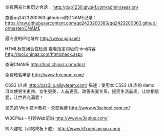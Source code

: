 查看网易七鱼历史会话：
http://pxp1230.qiyukf.com/admin/session/

查看qq2423200363.github.io的CNAME记录：
https://raw.githubusercontent.com/qq2423200363/qq2423200363.github.io/master/CNAME

最专业的IP地址库
http://www.ipip.net/

HTML标签闭合性检测
查看指定网址的html内容
http://tool.chinaz.com/htmlcheck.aspx

查询CNAME
http://tool.chinaz.com/dns/

免费域名申请
http://www.freenom.com/

CSS3 UI 库
http://css3lib.alloyteam.com/
描述：使用本 CSS3 UI 库的 demo 可以使男生更帅、女生更美、人品更高，改善夫妻关系，提高生活品质。让你相信爱，让世界充满爱！

领先的 Web 技术教程 - 全部免费
http://www.w3school.com.cn/

W3CPlus - 引领Web前沿
http://www.w3cplus.com/

懒人建站（网站模板下载）
http://www.51xuediannao.com/




